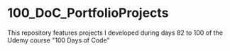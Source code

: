 # 100_DoC_PortfolioProjects
This repository features projects I developed during days 82 to 100 of the Udemy course "100 Days of Code"
